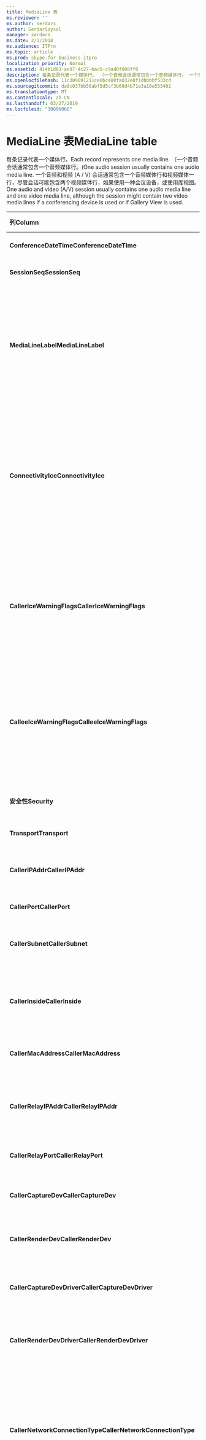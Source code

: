 ```yaml
---
title: MediaLine 表
ms.reviewer: ''
ms.author: serdars
author: SerdarSoysal
manager: serdars
ms.date: 2/1/2018
ms.audience: ITPro
ms.topic: article
ms.prod: skype-for-business-itpro
localization_priority: Normal
ms.assetid: 414b1d63-ae97-4c27-bac0-c9ad0f808ff0
description: 每条记录代表一个媒体行。 （一个音频会话通常包含一个音频媒体行。 一个音频和视频 (A / V) 会话通常包含一个音频媒体行和视频媒体一行，尽管会话可能包含两个视频媒体行，如果使用一种会议设备，或使用库视图。
ms.openlocfilehash: 11c309091211ce0bc480fa032e0f1dbbbbf533cd
ms.sourcegitcommit: da8c037bb30abf5d5cf3b60d4b71e3a10e553402
ms.translationtype: MT
ms.contentlocale: zh-CN
ms.lasthandoff: 03/27/2019
ms.locfileid: "30896068"
---
```

# <a name="medialine-table"></a><span data-ttu-id="8e4b4-105">MediaLine 表</span><span class="sxs-lookup"><span data-stu-id="8e4b4-105">MediaLine table</span></span>
 
<span data-ttu-id="8e4b4-106">每条记录代表一个媒体行。</span><span class="sxs-lookup"><span data-stu-id="8e4b4-106">Each record represents one media line.</span></span> <span data-ttu-id="8e4b4-107">（一个音频会话通常包含一个音频媒体行。</span><span class="sxs-lookup"><span data-stu-id="8e4b4-107">(One audio session usually contains one audio media line.</span></span> <span data-ttu-id="8e4b4-108">一个音频和视频 (A / V) 会话通常包含一个音频媒体行和视频媒体一行，尽管会话可能包含两个视频媒体行，如果使用一种会议设备，或使用库视图。</span><span class="sxs-lookup"><span data-stu-id="8e4b4-108">One audio and video (A/V) session usually contains one audio media line and one video media line, although the session might contain two video media lines if a conferencing device is used or if Gallery View is used.</span></span>
  
|<span data-ttu-id="8e4b4-109">**列**</span><span class="sxs-lookup"><span data-stu-id="8e4b4-109">**Column**</span></span>|<span data-ttu-id="8e4b4-110">**数据类型**</span><span class="sxs-lookup"><span data-stu-id="8e4b4-110">**Data Type**</span></span>|<span data-ttu-id="8e4b4-111">**键/索引**</span><span class="sxs-lookup"><span data-stu-id="8e4b4-111">**Key/Index**</span></span>|<span data-ttu-id="8e4b4-112">**详细信息**</span><span class="sxs-lookup"><span data-stu-id="8e4b4-112">**Details**</span></span>|
|:-----|:-----|:-----|:-----|
|<span data-ttu-id="8e4b4-113">**ConferenceDateTime**</span><span class="sxs-lookup"><span data-stu-id="8e4b4-113">**ConferenceDateTime**</span></span> <br/> |<span data-ttu-id="8e4b4-114">datetime</span><span class="sxs-lookup"><span data-stu-id="8e4b4-114">datetime</span></span>  <br/> |<span data-ttu-id="8e4b4-115">Primary</span><span class="sxs-lookup"><span data-stu-id="8e4b4-115">Primary</span></span>  <br/> |<span data-ttu-id="8e4b4-116">引用自[Session table](session.md)。</span><span class="sxs-lookup"><span data-stu-id="8e4b4-116">Referenced from the [Session table](session.md).</span></span>  <br/> |
|<span data-ttu-id="8e4b4-117">**SessionSeq**</span><span class="sxs-lookup"><span data-stu-id="8e4b4-117">**SessionSeq**</span></span> <br/> |<span data-ttu-id="8e4b4-118">int</span><span class="sxs-lookup"><span data-stu-id="8e4b4-118">int</span></span>  <br/> |<span data-ttu-id="8e4b4-119">Primary</span><span class="sxs-lookup"><span data-stu-id="8e4b4-119">Primary</span></span>  <br/> |<span data-ttu-id="8e4b4-120">引用自[Session table](session.md)。</span><span class="sxs-lookup"><span data-stu-id="8e4b4-120">Referenced from the [Session table](session.md).</span></span>  <br/> |
|<span data-ttu-id="8e4b4-121">**MediaLineLabel**</span><span class="sxs-lookup"><span data-stu-id="8e4b4-121">**MediaLineLabel**</span></span> <br/> |<span data-ttu-id="8e4b4-122">tinyint</span><span class="sxs-lookup"><span data-stu-id="8e4b4-122">tinyint</span></span>  <br/> |<span data-ttu-id="8e4b4-123">Primary</span><span class="sxs-lookup"><span data-stu-id="8e4b4-123">Primary</span></span>  <br/> |<span data-ttu-id="8e4b4-124">0 是主音频，1 是主视频，并且 2 是全景视频、 3 应用程序/桌面共享，16 是视频基于屏幕共享 (VbSS)。</span><span class="sxs-lookup"><span data-stu-id="8e4b4-124">0 is main audio, 1 is main video, and 2 is panoramic video, 3 is Application/Desktop Sharing, 16 is Video based Screen Sharing (VbSS).</span></span> <span data-ttu-id="8e4b4-125">此标签单个会话中必须是唯一的。</span><span class="sxs-lookup"><span data-stu-id="8e4b4-125">This label must be unique within a single session.</span></span>  <br/> |
|<span data-ttu-id="8e4b4-126">**ConnectivityIce**</span><span class="sxs-lookup"><span data-stu-id="8e4b4-126">**ConnectivityIce**</span></span> <br/> |<span data-ttu-id="8e4b4-127">tinyint</span><span class="sxs-lookup"><span data-stu-id="8e4b4-127">tinyint</span></span>  <br/> | <br/> |<span data-ttu-id="8e4b4-128">此列是存在但未在 Microsoft Lync Server 2013 中使用。</span><span class="sxs-lookup"><span data-stu-id="8e4b4-128">This column is present but not used in Microsoft Lync Server 2013.</span></span> <span data-ttu-id="8e4b4-129">CallerConnectivityICE 和 CalleeConnectivityICE 列捕获有关用于媒体行的连接信息。</span><span class="sxs-lookup"><span data-stu-id="8e4b4-129">Information about the connectivity used for a media line is captured in the CallerConnectivityICE and CalleeConnectivityICE columns.</span></span>  <br/> |
|<span data-ttu-id="8e4b4-130">**CallerIceWarningFlags**</span><span class="sxs-lookup"><span data-stu-id="8e4b4-130">**CallerIceWarningFlags**</span></span> <br/> |<span data-ttu-id="8e4b4-131">int</span><span class="sxs-lookup"><span data-stu-id="8e4b4-131">int</span></span>  <br/> | <br/> |<span data-ttu-id="8e4b4-132">有关位标志中所述的互动式连接建立 (ICE) 过程的信息。</span><span class="sxs-lookup"><span data-stu-id="8e4b4-132">Information about Interactive Connectivity Establishment (ICE) process described in bits flags.</span></span> <span data-ttu-id="8e4b4-133">有关详细信息，请参阅*质量的体验监控服务器协议规范*，可供下载。</span><span class="sxs-lookup"><span data-stu-id="8e4b4-133">For details, refer to the  *Quality of Experience Monitoring Server Protocol Specification*  , available for download.</span></span> <br/> |
|<span data-ttu-id="8e4b4-134">**CalleeIceWarningFlags**</span><span class="sxs-lookup"><span data-stu-id="8e4b4-134">**CalleeIceWarningFlags**</span></span> <br/> |<span data-ttu-id="8e4b4-135">int</span><span class="sxs-lookup"><span data-stu-id="8e4b4-135">int</span></span>  <br/> | <br/> |<span data-ttu-id="8e4b4-136">相同 CallerIceWarningFlags，但被叫方侧。</span><span class="sxs-lookup"><span data-stu-id="8e4b4-136">Same as CallerIceWarningFlags, but on the callee side.</span></span> <span data-ttu-id="8e4b4-137">有关详细信息，请参阅*质量的体验监控服务器协议规范*，可供下载。</span><span class="sxs-lookup"><span data-stu-id="8e4b4-137">For details, refer to the  *Quality of Experience Monitoring Server Protocol Specification*  , available for download.</span></span> <br/> |
|<span data-ttu-id="8e4b4-138">**安全性**</span><span class="sxs-lookup"><span data-stu-id="8e4b4-138">**Security**</span></span> <br/> |<span data-ttu-id="8e4b4-139">tinyint</span><span class="sxs-lookup"><span data-stu-id="8e4b4-139">tinyint</span></span>  <br/> | <br/> |<span data-ttu-id="8e4b4-140">使用中的安全配置文件。</span><span class="sxs-lookup"><span data-stu-id="8e4b4-140">The security profile in use.</span></span> <span data-ttu-id="8e4b4-141">0 为 NONE，1 是 SRTP，2 是 V1。</span><span class="sxs-lookup"><span data-stu-id="8e4b4-141">0 is NONE, 1 is SRTP, 2 is V1.</span></span>  <br/> |
|<span data-ttu-id="8e4b4-142">**Transport**</span><span class="sxs-lookup"><span data-stu-id="8e4b4-142">**Transport**</span></span> <br/> |<span data-ttu-id="8e4b4-143">tinyint</span><span class="sxs-lookup"><span data-stu-id="8e4b4-143">tinyint</span></span>  <br/> | <br/> |<span data-ttu-id="8e4b4-144">UDP 0，1 是 TCP。</span><span class="sxs-lookup"><span data-stu-id="8e4b4-144">0 is UDP, 1 is TCP.</span></span>  <br/> |
|<span data-ttu-id="8e4b4-145">**CallerIPAddr**</span><span class="sxs-lookup"><span data-stu-id="8e4b4-145">**CallerIPAddr**</span></span> <br/> |<span data-ttu-id="8e4b4-146">int</span><span class="sxs-lookup"><span data-stu-id="8e4b4-146">int</span></span>  <br/> |<span data-ttu-id="8e4b4-147">外</span><span class="sxs-lookup"><span data-stu-id="8e4b4-147">Foreign</span></span>  <br/> |<span data-ttu-id="8e4b4-148">呼叫者的 IP 地址。</span><span class="sxs-lookup"><span data-stu-id="8e4b4-148">IP Address of the caller.</span></span> <span data-ttu-id="8e4b4-149">请参阅[IPAddress 表](ipaddress.md)的详细信息。</span><span class="sxs-lookup"><span data-stu-id="8e4b4-149">See the [IPAddress table](ipaddress.md) for more information.</span></span> <br/> |
|<span data-ttu-id="8e4b4-150">**CallerPort**</span><span class="sxs-lookup"><span data-stu-id="8e4b4-150">**CallerPort**</span></span> <br/> |<span data-ttu-id="8e4b4-151">int</span><span class="sxs-lookup"><span data-stu-id="8e4b4-151">int</span></span>  <br/> | <br/> | <span data-ttu-id="8e4b4-152">呼叫者使用的端口。</span><span class="sxs-lookup"><span data-stu-id="8e4b4-152">Port used by the caller.</span></span> <br/> |
|<span data-ttu-id="8e4b4-153">**CallerSubnet**</span><span class="sxs-lookup"><span data-stu-id="8e4b4-153">**CallerSubnet**</span></span> <br/> |<span data-ttu-id="8e4b4-154">int</span><span class="sxs-lookup"><span data-stu-id="8e4b4-154">int</span></span>  <br/> | <span data-ttu-id="8e4b4-155">外</span><span class="sxs-lookup"><span data-stu-id="8e4b4-155">Foreign</span></span> <br/> |<span data-ttu-id="8e4b4-156">呼叫者的子网。</span><span class="sxs-lookup"><span data-stu-id="8e4b4-156">The subnet of the caller.</span></span> <span data-ttu-id="8e4b4-157">请参阅[IPAddress 表](ipaddress.md)的详细信息。</span><span class="sxs-lookup"><span data-stu-id="8e4b4-157">See the [IPAddress table](ipaddress.md) for more information.</span></span> <br/> |
|<span data-ttu-id="8e4b4-158">**CallerInside**</span><span class="sxs-lookup"><span data-stu-id="8e4b4-158">**CallerInside**</span></span> <br/> |<span data-ttu-id="8e4b4-159">bit</span><span class="sxs-lookup"><span data-stu-id="8e4b4-159">bit</span></span>  <br/> | <br/> |<span data-ttu-id="8e4b4-160">1 表示呼叫者位于企业网络内部，0 表示呼叫者位于网络外部。</span><span class="sxs-lookup"><span data-stu-id="8e4b4-160">1 means caller is inside the enterprise network, 0 means the caller is outside the network.</span></span>  <br/> |
|<span data-ttu-id="8e4b4-161">**CallerMacAddress**</span><span class="sxs-lookup"><span data-stu-id="8e4b4-161">**CallerMacAddress**</span></span> <br/> |<span data-ttu-id="8e4b4-162">int</span><span class="sxs-lookup"><span data-stu-id="8e4b4-162">int</span></span>  <br/> |<span data-ttu-id="8e4b4-163">外</span><span class="sxs-lookup"><span data-stu-id="8e4b4-163">Foreign</span></span>  <br/> |<span data-ttu-id="8e4b4-164">呼叫者的 mac 地址，引用[自 MacAddress table](macaddress.md)。</span><span class="sxs-lookup"><span data-stu-id="8e4b4-164">Caller's mac address, referenced from [MacAddress table](macaddress.md).</span></span>  <br/> |
|<span data-ttu-id="8e4b4-165">**CallerRelayIPAddr**</span><span class="sxs-lookup"><span data-stu-id="8e4b4-165">**CallerRelayIPAddr**</span></span> <br/> |<span data-ttu-id="8e4b4-166">int</span><span class="sxs-lookup"><span data-stu-id="8e4b4-166">int</span></span>  <br/> |<span data-ttu-id="8e4b4-167">外</span><span class="sxs-lookup"><span data-stu-id="8e4b4-167">Foreign</span></span>  <br/> |<span data-ttu-id="8e4b4-168">IP 地址的 A / V 边缘服务使用的呼叫者。</span><span class="sxs-lookup"><span data-stu-id="8e4b4-168">IP Address of the A/V Edge service used by the caller.</span></span> <span data-ttu-id="8e4b4-169">请参阅[IPAddress 表](ipaddress.md)的详细信息。</span><span class="sxs-lookup"><span data-stu-id="8e4b4-169">See the [IPAddress table](ipaddress.md) for more information.</span></span> <br/> |
|<span data-ttu-id="8e4b4-170">**CallerRelayPort**</span><span class="sxs-lookup"><span data-stu-id="8e4b4-170">**CallerRelayPort**</span></span> <br/> |<span data-ttu-id="8e4b4-171">int</span><span class="sxs-lookup"><span data-stu-id="8e4b4-171">int</span></span>  <br/> | <br/> |<span data-ttu-id="8e4b4-172">端口在 a / V 边缘服务呼叫者。</span><span class="sxs-lookup"><span data-stu-id="8e4b4-172">Port used on the A/V Edge service by the caller.</span></span>  <br/> |
|<span data-ttu-id="8e4b4-173">**CallerCaptureDev**</span><span class="sxs-lookup"><span data-stu-id="8e4b4-173">**CallerCaptureDev**</span></span> <br/> |<span data-ttu-id="8e4b4-174">int</span><span class="sxs-lookup"><span data-stu-id="8e4b4-174">int</span></span>  <br/> |<span data-ttu-id="8e4b4-175">外</span><span class="sxs-lookup"><span data-stu-id="8e4b4-175">Foreign</span></span>  <br/> |<span data-ttu-id="8e4b4-176">捕获呼叫者使用的设备。</span><span class="sxs-lookup"><span data-stu-id="8e4b4-176">Capture device used by the caller.</span></span> <span data-ttu-id="8e4b4-177">从[设备表](device.md)引用。</span><span class="sxs-lookup"><span data-stu-id="8e4b4-177">Referenced from the [Device table](device.md).</span></span>  <br/> |
|<span data-ttu-id="8e4b4-178">**CallerRenderDev**</span><span class="sxs-lookup"><span data-stu-id="8e4b4-178">**CallerRenderDev**</span></span> <br/> |<span data-ttu-id="8e4b4-179">int</span><span class="sxs-lookup"><span data-stu-id="8e4b4-179">int</span></span>  <br/> |<span data-ttu-id="8e4b4-180">外</span><span class="sxs-lookup"><span data-stu-id="8e4b4-180">Foreign</span></span>  <br/> |<span data-ttu-id="8e4b4-181">呈现呼叫者使用的设备。</span><span class="sxs-lookup"><span data-stu-id="8e4b4-181">Render device used by caller.</span></span> <span data-ttu-id="8e4b4-182">从[设备表](device.md)引用。</span><span class="sxs-lookup"><span data-stu-id="8e4b4-182">Referenced from the [Device table](device.md).</span></span>  <br/> |
|<span data-ttu-id="8e4b4-183">**CallerCaptureDevDriver**</span><span class="sxs-lookup"><span data-stu-id="8e4b4-183">**CallerCaptureDevDriver**</span></span> <br/> |<span data-ttu-id="8e4b4-184">int</span><span class="sxs-lookup"><span data-stu-id="8e4b4-184">int</span></span>  <br/> |<span data-ttu-id="8e4b4-185">外</span><span class="sxs-lookup"><span data-stu-id="8e4b4-185">Foreign</span></span>  <br/> |<span data-ttu-id="8e4b4-186">用于引用自[DeviceDriver table](devicedriver.md)的呼叫者的捕获设备驱动程序。</span><span class="sxs-lookup"><span data-stu-id="8e4b4-186">Driver for the caller's capture device, referenced from the [DeviceDriver table](devicedriver.md).</span></span>  <br/> |
|<span data-ttu-id="8e4b4-187">**CallerRenderDevDriver**</span><span class="sxs-lookup"><span data-stu-id="8e4b4-187">**CallerRenderDevDriver**</span></span> <br/> |<span data-ttu-id="8e4b4-188">int</span><span class="sxs-lookup"><span data-stu-id="8e4b4-188">int</span></span>  <br/> |<span data-ttu-id="8e4b4-189">外</span><span class="sxs-lookup"><span data-stu-id="8e4b4-189">Foreign</span></span>  <br/> |<span data-ttu-id="8e4b4-190">用于引用自[DeviceDriver table](devicedriver.md)的呼叫者的呈现设备驱动程序。</span><span class="sxs-lookup"><span data-stu-id="8e4b4-190">Driver for the caller's render device, referenced from the [DeviceDriver table](devicedriver.md).</span></span>  <br/> |
|<span data-ttu-id="8e4b4-191">**CallerNetworkConnectionType**</span><span class="sxs-lookup"><span data-stu-id="8e4b4-191">**CallerNetworkConnectionType**</span></span> <br/> |<span data-ttu-id="8e4b4-192">tinyint</span><span class="sxs-lookup"><span data-stu-id="8e4b4-192">tinyint</span></span>  <br/> |<span data-ttu-id="8e4b4-193">外</span><span class="sxs-lookup"><span data-stu-id="8e4b4-193">Foreign</span></span>  <br/> |<span data-ttu-id="8e4b4-194">指示呼叫者如何连接到网络。</span><span class="sxs-lookup"><span data-stu-id="8e4b4-194">Indicates how the caller connected to the network.</span></span> <span data-ttu-id="8e4b4-195">[NetworkConnectionDetail 表](networkconnectiondetail.md)中获取值。</span><span class="sxs-lookup"><span data-stu-id="8e4b4-195">Values are obtained from the [NetworkConnectionDetail table](networkconnectiondetail.md).</span></span> <span data-ttu-id="8e4b4-196">典型的值为 0 是有线连接 WiFi 连接; 1和以太网连接 3。</span><span class="sxs-lookup"><span data-stu-id="8e4b4-196">Typical values are 0 for a wired connection' 1 for a WiFi connection; and 3 for an Ethernet connection.</span></span>  <br/> |
|<span data-ttu-id="8e4b4-197">**CallerBssid**</span><span class="sxs-lookup"><span data-stu-id="8e4b4-197">**CallerBssid**</span></span> <br/> |<span data-ttu-id="8e4b4-198">int</span><span class="sxs-lookup"><span data-stu-id="8e4b4-198">int</span></span>  <br/> |<span data-ttu-id="8e4b4-199">外</span><span class="sxs-lookup"><span data-stu-id="8e4b4-199">Foreign</span></span>  <br/> |<span data-ttu-id="8e4b4-200">如果使用无线，呼叫者的 BSSID。</span><span class="sxs-lookup"><span data-stu-id="8e4b4-200">Caller's BSSID if wireless is used.</span></span> <span data-ttu-id="8e4b4-201">引用[自 MacAddress table](macaddress.md)。</span><span class="sxs-lookup"><span data-stu-id="8e4b4-201">Referenced from [MacAddress table](macaddress.md).</span></span>  <br/> |
|<span data-ttu-id="8e4b4-202">**CallerVPN**</span><span class="sxs-lookup"><span data-stu-id="8e4b4-202">**CallerVPN**</span></span> <br/> |<span data-ttu-id="8e4b4-203">bit</span><span class="sxs-lookup"><span data-stu-id="8e4b4-203">bit</span></span>  <br/> ||<span data-ttu-id="8e4b4-204">呼叫者的链接。</span><span class="sxs-lookup"><span data-stu-id="8e4b4-204">The caller's link.</span></span> <span data-ttu-id="8e4b4-205">1 是虚拟专用网络 (VPN)，0 为非 VPN。</span><span class="sxs-lookup"><span data-stu-id="8e4b4-205">1 is virtual private network (VPN), 0 is non-VPN.</span></span>  <br/> |
|<span data-ttu-id="8e4b4-206">**CallerLinkSpeed**</span><span class="sxs-lookup"><span data-stu-id="8e4b4-206">**CallerLinkSpeed**</span></span> <br/> |<span data-ttu-id="8e4b4-207">decimal(18,0)</span><span class="sxs-lookup"><span data-stu-id="8e4b4-207">decimal(18,0)</span></span>  <br/> ||<span data-ttu-id="8e4b4-208">网络链接速度，以 bps，呼叫者的终结点。</span><span class="sxs-lookup"><span data-stu-id="8e4b4-208">The network link speed, in bps, for the caller's endpoint.</span></span>  <br/> |
|<span data-ttu-id="8e4b4-209">**CalleeIPAddr**</span><span class="sxs-lookup"><span data-stu-id="8e4b4-209">**CalleeIPAddr**</span></span> <br/> |<span data-ttu-id="8e4b4-210">int</span><span class="sxs-lookup"><span data-stu-id="8e4b4-210">int</span></span>  <br/> |<span data-ttu-id="8e4b4-211">外</span><span class="sxs-lookup"><span data-stu-id="8e4b4-211">Foreign</span></span>  <br/> |<span data-ttu-id="8e4b4-212">呼叫接收者的 IP 地址。</span><span class="sxs-lookup"><span data-stu-id="8e4b4-212">IP Address of the call receiver.</span></span> <span data-ttu-id="8e4b4-213">请参阅[IPAddress 表](ipaddress.md)的详细信息。</span><span class="sxs-lookup"><span data-stu-id="8e4b4-213">See the [IPAddress table](ipaddress.md) for more information.</span></span> <br/> |
|<span data-ttu-id="8e4b4-214">**CalleePort**</span><span class="sxs-lookup"><span data-stu-id="8e4b4-214">**CalleePort**</span></span> <br/> |<span data-ttu-id="8e4b4-215">bit</span><span class="sxs-lookup"><span data-stu-id="8e4b4-215">bit</span></span>  <br/> ||<span data-ttu-id="8e4b4-216">呼叫接收者使用的端口。</span><span class="sxs-lookup"><span data-stu-id="8e4b4-216">Port used by the call receiver.</span></span>  <br/> |
|<span data-ttu-id="8e4b4-217">**CalleeSubnet**</span><span class="sxs-lookup"><span data-stu-id="8e4b4-217">**CalleeSubnet**</span></span> <br/> |<span data-ttu-id="8e4b4-218">int</span><span class="sxs-lookup"><span data-stu-id="8e4b4-218">int</span></span>  <br/> |<span data-ttu-id="8e4b4-219">外</span><span class="sxs-lookup"><span data-stu-id="8e4b4-219">Foreign</span></span>  <br/> |<span data-ttu-id="8e4b4-220">被叫方的子网。</span><span class="sxs-lookup"><span data-stu-id="8e4b4-220">Subnet of callee.</span></span> <span data-ttu-id="8e4b4-221">请参阅[IPAddress 表](ipaddress.md)的详细信息。</span><span class="sxs-lookup"><span data-stu-id="8e4b4-221">See the [IPAddress table](ipaddress.md) for more information.</span></span> <br/> |
|<span data-ttu-id="8e4b4-222">**CalleeInside**</span><span class="sxs-lookup"><span data-stu-id="8e4b4-222">**CalleeInside**</span></span> <br/> |<span data-ttu-id="8e4b4-223">bit</span><span class="sxs-lookup"><span data-stu-id="8e4b4-223">bit</span></span>  <br/> | <br/> |<span data-ttu-id="8e4b4-224">1 表示呼叫接收者位于企业网络内部，0 表示呼叫接收者位于该网络。</span><span class="sxs-lookup"><span data-stu-id="8e4b4-224">1 means call receiver is inside the enterprise network, 0 means the call receiver is outside the network.</span></span>  <br/> |
|<span data-ttu-id="8e4b4-225">**CalleeMacAddress**</span><span class="sxs-lookup"><span data-stu-id="8e4b4-225">**CalleeMacAddress**</span></span> <br/> |<span data-ttu-id="8e4b4-226">int</span><span class="sxs-lookup"><span data-stu-id="8e4b4-226">int</span></span>  <br/> |<span data-ttu-id="8e4b4-227">外</span><span class="sxs-lookup"><span data-stu-id="8e4b4-227">Foreign</span></span>  <br/> |<span data-ttu-id="8e4b4-228">被叫方的 Mac 地址。</span><span class="sxs-lookup"><span data-stu-id="8e4b4-228">Callee Mac address.</span></span> <span data-ttu-id="8e4b4-229">引用自[MacAddress 表](macaddress.md)。</span><span class="sxs-lookup"><span data-stu-id="8e4b4-229">Referenced from the [MacAddress table](macaddress.md).</span></span>  <br/> |
|<span data-ttu-id="8e4b4-230">**CalleeRelayIPAddr**</span><span class="sxs-lookup"><span data-stu-id="8e4b4-230">**CalleeRelayIPAddr**</span></span> <br/> |<span data-ttu-id="8e4b4-231">int</span><span class="sxs-lookup"><span data-stu-id="8e4b4-231">int</span></span>  <br/> |<span data-ttu-id="8e4b4-232">外</span><span class="sxs-lookup"><span data-stu-id="8e4b4-232">Foreign</span></span>  <br/> |<span data-ttu-id="8e4b4-233">IP 地址的 A / V 边缘服务使用的呼叫接收者。</span><span class="sxs-lookup"><span data-stu-id="8e4b4-233">IP Address of the A/V Edge service used by the call receiver.</span></span> <span data-ttu-id="8e4b4-234">请参阅[IPAddress 表](ipaddress.md)的详细信息。</span><span class="sxs-lookup"><span data-stu-id="8e4b4-234">See the [IPAddress table](ipaddress.md) for more information.</span></span> <br/> |
|<span data-ttu-id="8e4b4-235">**CalleeRelayPort**</span><span class="sxs-lookup"><span data-stu-id="8e4b4-235">**CalleeRelayPort**</span></span> <br/> |<span data-ttu-id="8e4b4-236">int</span><span class="sxs-lookup"><span data-stu-id="8e4b4-236">int</span></span>  <br/> | <br/> |<span data-ttu-id="8e4b4-237">端口在 a / V 边缘服务的呼叫接收者。</span><span class="sxs-lookup"><span data-stu-id="8e4b4-237">Port used on the A/V Edge Service by the call receiver.</span></span>  <br/> |
|<span data-ttu-id="8e4b4-238">**CalleeCaptureDev**</span><span class="sxs-lookup"><span data-stu-id="8e4b4-238">**CalleeCaptureDev**</span></span> <br/> |<span data-ttu-id="8e4b4-239">int</span><span class="sxs-lookup"><span data-stu-id="8e4b4-239">int</span></span>  <br/> |<span data-ttu-id="8e4b4-240">外</span><span class="sxs-lookup"><span data-stu-id="8e4b4-240">foreign</span></span>  <br/> |<span data-ttu-id="8e4b4-241">捕获呼叫接收者使用的设备。</span><span class="sxs-lookup"><span data-stu-id="8e4b4-241">Capture device used by the call receiver.</span></span> <span data-ttu-id="8e4b4-242">从[设备表](device.md)引用。</span><span class="sxs-lookup"><span data-stu-id="8e4b4-242">Referenced from the [Device table](device.md).</span></span>  <br/> |
|<span data-ttu-id="8e4b4-243">**CalleeRenderDev**</span><span class="sxs-lookup"><span data-stu-id="8e4b4-243">**CalleeRenderDev**</span></span> <br/> |<span data-ttu-id="8e4b4-244">int</span><span class="sxs-lookup"><span data-stu-id="8e4b4-244">int</span></span>  <br/> |<span data-ttu-id="8e4b4-245">外</span><span class="sxs-lookup"><span data-stu-id="8e4b4-245">Foreign</span></span>  <br/> |<span data-ttu-id="8e4b4-246">呈现呼叫接收者使用的设备。</span><span class="sxs-lookup"><span data-stu-id="8e4b4-246">Render device used by the call receiver.</span></span> <span data-ttu-id="8e4b4-247">从[设备表](device.md)引用。</span><span class="sxs-lookup"><span data-stu-id="8e4b4-247">Referenced from the [Device table](device.md).</span></span>  <br/> |
|<span data-ttu-id="8e4b4-248">**CalleeCaptureDevDriver**</span><span class="sxs-lookup"><span data-stu-id="8e4b4-248">**CalleeCaptureDevDriver**</span></span> <br/> |<span data-ttu-id="8e4b4-249">int</span><span class="sxs-lookup"><span data-stu-id="8e4b4-249">int</span></span>  <br/> |<span data-ttu-id="8e4b4-250">外</span><span class="sxs-lookup"><span data-stu-id="8e4b4-250">Foreign</span></span>  <br/> |<span data-ttu-id="8e4b4-251">呼叫接收者的捕获设备驱动程序。</span><span class="sxs-lookup"><span data-stu-id="8e4b4-251">Driver for the call receiver's capture device.</span></span> <span data-ttu-id="8e4b4-252">引用自[DeviceDriver table](devicedriver.md)。</span><span class="sxs-lookup"><span data-stu-id="8e4b4-252">Referenced from [DeviceDriver table](devicedriver.md).</span></span>  <br/> |
|<span data-ttu-id="8e4b4-253">**CalleeRenderDevDriver**</span><span class="sxs-lookup"><span data-stu-id="8e4b4-253">**CalleeRenderDevDriver**</span></span> <br/> |<span data-ttu-id="8e4b4-254">varchar(256)</span><span class="sxs-lookup"><span data-stu-id="8e4b4-254">varchar(256)</span></span>  <br/> |<span data-ttu-id="8e4b4-255">外</span><span class="sxs-lookup"><span data-stu-id="8e4b4-255">Foreign</span></span>  <br/> |<span data-ttu-id="8e4b4-256">呼叫接收者的呈现设备驱动程序。</span><span class="sxs-lookup"><span data-stu-id="8e4b4-256">Driver for the call receiver's render device.</span></span> <span data-ttu-id="8e4b4-257">引用自[DeviceDriver table](devicedriver.md)。</span><span class="sxs-lookup"><span data-stu-id="8e4b4-257">Referenced from [DeviceDriver table](devicedriver.md).</span></span>  <br/> |
|<span data-ttu-id="8e4b4-258">**CalleeNetworkConnectionType**</span><span class="sxs-lookup"><span data-stu-id="8e4b4-258">**CalleeNetworkConnectionType**</span></span> <br/> |<span data-ttu-id="8e4b4-259">tinyint</span><span class="sxs-lookup"><span data-stu-id="8e4b4-259">tinyint</span></span>  <br/> |<span data-ttu-id="8e4b4-260">外</span><span class="sxs-lookup"><span data-stu-id="8e4b4-260">Foreign</span></span>  <br/> |<span data-ttu-id="8e4b4-261">指示被叫方如何连接到网络。</span><span class="sxs-lookup"><span data-stu-id="8e4b4-261">Indicates how the callee connected to the network.</span></span> <span data-ttu-id="8e4b4-262">[NetworkConnectionDetail 表](networkconnectiondetail.md)中获取值。</span><span class="sxs-lookup"><span data-stu-id="8e4b4-262">Values are obtained from the [NetworkConnectionDetail table](networkconnectiondetail.md).</span></span> <span data-ttu-id="8e4b4-263">典型的值为 0 是有线连接 WiFi 连接; 1和以太网连接 3。</span><span class="sxs-lookup"><span data-stu-id="8e4b4-263">Typical values are 0 for a wired connection' 1 for a WiFi connection; and 3 for an Ethernet connection.</span></span>  <br/> |
|<span data-ttu-id="8e4b4-264">**CalleeBssid**</span><span class="sxs-lookup"><span data-stu-id="8e4b4-264">**CalleeBssid**</span></span> <br/> |<span data-ttu-id="8e4b4-265">int</span><span class="sxs-lookup"><span data-stu-id="8e4b4-265">int</span></span>  <br/> |<span data-ttu-id="8e4b4-266">外</span><span class="sxs-lookup"><span data-stu-id="8e4b4-266">Foreign</span></span>  <br/> |<span data-ttu-id="8e4b4-267">被叫方的 BSSID，如果使用无线。</span><span class="sxs-lookup"><span data-stu-id="8e4b4-267">Callee's BSSID if wireless is used.</span></span> <span data-ttu-id="8e4b4-268">引用[自 MacAddress table](macaddress.md)。</span><span class="sxs-lookup"><span data-stu-id="8e4b4-268">Referenced from [MacAddress table](macaddress.md).</span></span>  <br/> |
|<span data-ttu-id="8e4b4-269">**CalleeVPN**</span><span class="sxs-lookup"><span data-stu-id="8e4b4-269">**CalleeVPN**</span></span> <br/> |<span data-ttu-id="8e4b4-270">bit</span><span class="sxs-lookup"><span data-stu-id="8e4b4-270">bit</span></span>  <br/> | <br/> |<span data-ttu-id="8e4b4-271">呼叫接收者的链接;1 是虚拟专用网络 (VPN)，0 为非 VPN。</span><span class="sxs-lookup"><span data-stu-id="8e4b4-271">The call receiver's link; 1 is virtual private network (VPN), 0 is non-VPN.</span></span>  <br/> |
|<span data-ttu-id="8e4b4-272">**CalleeLinkSpeed**</span><span class="sxs-lookup"><span data-stu-id="8e4b4-272">**CalleeLinkSpeed**</span></span> <br/> |<span data-ttu-id="8e4b4-273">decimal(18,0)</span><span class="sxs-lookup"><span data-stu-id="8e4b4-273">decimal(18,0)</span></span>  <br/> | <br/> |<span data-ttu-id="8e4b4-274">网络链接速度，以 bps，呼叫接收者的终结点。</span><span class="sxs-lookup"><span data-stu-id="8e4b4-274">The network link speed, in bps, for the call receiver's endpoint.</span></span>  <br/> |
|<span data-ttu-id="8e4b4-275">**ConversationalMOS**</span><span class="sxs-lookup"><span data-stu-id="8e4b4-275">**ConversationalMOS**</span></span> <br/> |<span data-ttu-id="8e4b4-276">decimal(3,2)</span><span class="sxs-lookup"><span data-stu-id="8e4b4-276">decimal(3,2)</span></span>  <br/> | <br/> |<span data-ttu-id="8e4b4-277">窄带交谈 MOS （基于两个音频流） 的音频会话。</span><span class="sxs-lookup"><span data-stu-id="8e4b4-277">Narrowband Conversational MOS of the audio sessions (based on both audio streams).</span></span>  <br/> |
|<span data-ttu-id="8e4b4-278">**AppliedBandwidthLimit**</span><span class="sxs-lookup"><span data-stu-id="8e4b4-278">**AppliedBandwidthLimit**</span></span> <br/> |<span data-ttu-id="8e4b4-279">int</span><span class="sxs-lookup"><span data-stu-id="8e4b4-279">int</span></span>  <br/> ||<span data-ttu-id="8e4b4-280">这是实际的带宽应用到给定的发送端流给定的各种策略设置 （打开、 API、 SDP、 策略服务器等）。</span><span class="sxs-lookup"><span data-stu-id="8e4b4-280">This is the actual bandwidth applied to the given send side stream given various policy settings (TURN, API, SDP, Policy Server, and so on).</span></span> <span data-ttu-id="8e4b4-281">这是不是有效的带宽与混淆，因为可以基于带宽估计较低的有效带宽。</span><span class="sxs-lookup"><span data-stu-id="8e4b4-281">This is not to be confused with the effective bandwidth because there can be a lower effective bandwidth based on the bandwidth estimate.</span></span> <span data-ttu-id="8e4b4-282">这是一种基本上发送流花费除非按带宽估计施加限制的最大带宽。</span><span class="sxs-lookup"><span data-stu-id="8e4b4-282">This is basically the maximum bandwidth the send stream can take barring limits imposed by the bandwidth estimate.</span></span>  <br/> |
|<span data-ttu-id="8e4b4-283">**AppliedBandwidthSourceKey**</span><span class="sxs-lookup"><span data-stu-id="8e4b4-283">**AppliedBandwidthSourceKey**</span></span> <br/> |<span data-ttu-id="8e4b4-284">smallint</span><span class="sxs-lookup"><span data-stu-id="8e4b4-284">smallint</span></span>  <br/> ||<span data-ttu-id="8e4b4-285">这是带宽帽正在施加的源。</span><span class="sxs-lookup"><span data-stu-id="8e4b4-285">This is the source of the bandwidth cap being imposed.</span></span> <span data-ttu-id="8e4b4-286">它介绍了其中的带宽限制来自 （《 策略服务器 》、 《 打开服务器"、"形式"等）。</span><span class="sxs-lookup"><span data-stu-id="8e4b4-286">It describes where the bandwidth limit is coming from ("Policy Server", "TURN Server", "Modality", and so on).</span></span> <span data-ttu-id="8e4b4-287">从[AppliedBandwidthSource 表](appliedbandwidthsource.md)引用。</span><span class="sxs-lookup"><span data-stu-id="8e4b4-287">Referenced from the [AppliedBandwidthSource table](appliedbandwidthsource.md).</span></span>  <br/> |
|<span data-ttu-id="8e4b4-288">**呼叫者**</span><span class="sxs-lookup"><span data-stu-id="8e4b4-288">**Caller**</span></span> <br/> |<span data-ttu-id="8e4b4-289">bit</span><span class="sxs-lookup"><span data-stu-id="8e4b4-289">bit</span></span>  <br/> | <br/> |<span data-ttu-id="8e4b4-290">指示是否已收到来自呼叫者的度量;1 为是，null 值为无。</span><span class="sxs-lookup"><span data-stu-id="8e4b4-290">Indicates whether metrics from the caller were received; 1 is yes, a null value is no.</span></span>  <br/> |
|<span data-ttu-id="8e4b4-291">**被叫方**</span><span class="sxs-lookup"><span data-stu-id="8e4b4-291">**Callee**</span></span> <br/> |<span data-ttu-id="8e4b4-292">bit</span><span class="sxs-lookup"><span data-stu-id="8e4b4-292">bit</span></span>  <br/> | <br/> |<span data-ttu-id="8e4b4-293">指示是否已收到来自呼叫接收者的度量;1 为是，null 值为无。</span><span class="sxs-lookup"><span data-stu-id="8e4b4-293">Indicates whether metrics from the call receiver were received; 1 is yes, a null value is no.</span></span>  <br/> |
|<span data-ttu-id="8e4b4-294">**MidCallReport**</span><span class="sxs-lookup"><span data-stu-id="8e4b4-294">**MidCallReport**</span></span> <br/> |<span data-ttu-id="8e4b4-295">bit</span><span class="sxs-lookup"><span data-stu-id="8e4b4-295">bit</span></span>  <br/> ||<span data-ttu-id="8e4b4-296">指示报告是会话的一部分还是整个会话。</span><span class="sxs-lookup"><span data-stu-id="8e4b4-296">Indicates whether the report is for a portion of the session or for the complete session.</span></span>  <br/> <span data-ttu-id="8e4b4-297">此列是在 Microsoft Lync Server 2013 中引入的。</span><span class="sxs-lookup"><span data-stu-id="8e4b4-297">This column was introduced in Microsoft Lync Server 2013.</span></span>  <br/> |
|<span data-ttu-id="8e4b4-298">**ClassifiedPoorCall**</span><span class="sxs-lookup"><span data-stu-id="8e4b4-298">**ClassifiedPoorCall**</span></span> <br/> |<span data-ttu-id="8e4b4-299">bit</span><span class="sxs-lookup"><span data-stu-id="8e4b4-299">bit</span></span>  <br/> ||<span data-ttu-id="8e4b4-300">指示呼叫是否被分类为质量欠佳的呼叫 （值 1） 或质量良好的呼叫 (0)。</span><span class="sxs-lookup"><span data-stu-id="8e4b4-300">Indicates whether a call was classified as a poor call (value of 1) or as a good call (0).</span></span>  <br/> <span data-ttu-id="8e4b4-301">此列是在 Microsoft Lync Server 2013 中引入的。</span><span class="sxs-lookup"><span data-stu-id="8e4b4-301">This column was introduced in Microsoft Lync Server 2013.</span></span>  <br/> |
|<span data-ttu-id="8e4b4-302">**CallerConnectivityICE**</span><span class="sxs-lookup"><span data-stu-id="8e4b4-302">**CallerConnectivityICE**</span></span> <br/> |<span data-ttu-id="8e4b4-303">tinyInt</span><span class="sxs-lookup"><span data-stu-id="8e4b4-303">tinyInt</span></span>  <br/> ||<span data-ttu-id="8e4b4-304">指示呼叫者是否连接到使用 ICE 协议 （Internet 连接建立） 的网络。</span><span class="sxs-lookup"><span data-stu-id="8e4b4-304">Indicates whether the caller connected to the network using the ICE protocol (Internet Connectivity Establishment).</span></span>  <br/> <span data-ttu-id="8e4b4-305">此列是在 Microsoft Lync Server 2013 中引入的。</span><span class="sxs-lookup"><span data-stu-id="8e4b4-305">This column was introduced in Microsoft Lync Server 2013.</span></span>  <br/> |
|<span data-ttu-id="8e4b4-306">**CalleeConnectivityICE**</span><span class="sxs-lookup"><span data-stu-id="8e4b4-306">**CalleeConnectivityICE**</span></span> <br/> |<span data-ttu-id="8e4b4-307">tinyint</span><span class="sxs-lookup"><span data-stu-id="8e4b4-307">tinyint</span></span>  <br/> ||<span data-ttu-id="8e4b4-308">指示呼叫者是否连接到使用 ICE 协议 （Internet 连接建立） 的网络。</span><span class="sxs-lookup"><span data-stu-id="8e4b4-308">Indicates whether the caller connected to the network using the ICE protocol (Internet Connectivity Establishment).</span></span>  <br/> <span data-ttu-id="8e4b4-309">此列是在 Microsoft Lync Server 2013 中引入的。</span><span class="sxs-lookup"><span data-stu-id="8e4b4-309">This column was introduced in Microsoft Lync Server 2013.</span></span>  <br/> |
|<span data-ttu-id="8e4b4-310">**CallerReflexiveLocalIPAddr**</span><span class="sxs-lookup"><span data-stu-id="8e4b4-310">**CallerReflexiveLocalIPAddr**</span></span> <br/> |<span data-ttu-id="8e4b4-311">int</span><span class="sxs-lookup"><span data-stu-id="8e4b4-311">int</span></span>  <br/> |<span data-ttu-id="8e4b4-312">外</span><span class="sxs-lookup"><span data-stu-id="8e4b4-312">Foreign</span></span>  <br/> |<span data-ttu-id="8e4b4-313">发出呼叫的用户的身 IP 地址。</span><span class="sxs-lookup"><span data-stu-id="8e4b4-313">Reflexive IP address of the user who placed the call.</span></span> <span data-ttu-id="8e4b4-314">在组织中使用 NAT （网络地址转换），身的 IP 地址是代理服务器的 IP 地址。</span><span class="sxs-lookup"><span data-stu-id="8e4b4-314">In organizations that use NAT (network address translation), the reflexive IP address is the IP address of the proxy server.</span></span>  <br/> <span data-ttu-id="8e4b4-315">此列是在 Microsoft Lync Server 2013 中引入的。</span><span class="sxs-lookup"><span data-stu-id="8e4b4-315">This column was introduced in Microsoft Lync Server 2013.</span></span>  <br/> |
|<span data-ttu-id="8e4b4-316">**CallerWiFiDriverDevicesDesc**</span><span class="sxs-lookup"><span data-stu-id="8e4b4-316">**CallerWiFiDriverDevicesDesc**</span></span> <br/> |<span data-ttu-id="8e4b4-317">int</span><span class="sxs-lookup"><span data-stu-id="8e4b4-317">int</span></span>  <br/> |<span data-ttu-id="8e4b4-318">外</span><span class="sxs-lookup"><span data-stu-id="8e4b4-318">Foreign</span></span>  <br/> |<span data-ttu-id="8e4b4-319">发出呼叫的用户所使用的 WiFi 驱动程序的设备描述。</span><span class="sxs-lookup"><span data-stu-id="8e4b4-319">Device description for the WiFi driver employed by the user who placed the call.</span></span>  <br/> <span data-ttu-id="8e4b4-320">此列是在 Microsoft Lync Server 2013 中引入的。</span><span class="sxs-lookup"><span data-stu-id="8e4b4-320">This column was introduced in Microsoft Lync Server 2013.</span></span>  <br/> |
|<span data-ttu-id="8e4b4-321">**CallerWiFiDriverVersion**</span><span class="sxs-lookup"><span data-stu-id="8e4b4-321">**CallerWiFiDriverVersion**</span></span> <br/> |<span data-ttu-id="8e4b4-322">int</span><span class="sxs-lookup"><span data-stu-id="8e4b4-322">int</span></span>  <br/> |<span data-ttu-id="8e4b4-323">外</span><span class="sxs-lookup"><span data-stu-id="8e4b4-323">Foreign</span></span>  <br/> |<span data-ttu-id="8e4b4-324">发出呼叫的用户所使用的 WiFi 驱动程序的版本号。</span><span class="sxs-lookup"><span data-stu-id="8e4b4-324">Version number for the WiFi driver employed by the user who placed the call.</span></span>  <br/> <span data-ttu-id="8e4b4-325">此列是在 Microsoft Lync Server 2013 中引入的。</span><span class="sxs-lookup"><span data-stu-id="8e4b4-325">This column was introduced in Microsoft Lync Server 2013.</span></span>  <br/> |
|<span data-ttu-id="8e4b4-326">**CalleReflexiveLocalIPAddr**</span><span class="sxs-lookup"><span data-stu-id="8e4b4-326">**CalleReflexiveLocalIPAddr**</span></span> <br/> |<span data-ttu-id="8e4b4-327">int</span><span class="sxs-lookup"><span data-stu-id="8e4b4-327">int</span></span>  <br/> |<span data-ttu-id="8e4b4-328">外</span><span class="sxs-lookup"><span data-stu-id="8e4b4-328">Foreign</span></span>  <br/> |<span data-ttu-id="8e4b4-329">接收呼叫的用户的身 IP 地址。</span><span class="sxs-lookup"><span data-stu-id="8e4b4-329">Reflexive IP address of the user who received the call.</span></span> <span data-ttu-id="8e4b4-330">在组织中使用 NAT （网络地址转换），身的 IP 地址是代理服务器的 IP 地址。</span><span class="sxs-lookup"><span data-stu-id="8e4b4-330">In organizations that use NAT (network address translation), the reflexive IP address is the IP address of the proxy server.</span></span>  <br/> <span data-ttu-id="8e4b4-331">此列是在 Microsoft Lync Server 2013 中引入的。</span><span class="sxs-lookup"><span data-stu-id="8e4b4-331">This column was introduced in Microsoft Lync Server 2013.</span></span>  <br/> |
|<span data-ttu-id="8e4b4-332">**CalleeWiFiDriverDevicesDesc**</span><span class="sxs-lookup"><span data-stu-id="8e4b4-332">**CalleeWiFiDriverDevicesDesc**</span></span> <br/> |<span data-ttu-id="8e4b4-333">int</span><span class="sxs-lookup"><span data-stu-id="8e4b4-333">int</span></span>  <br/> |<span data-ttu-id="8e4b4-334">外</span><span class="sxs-lookup"><span data-stu-id="8e4b4-334">Foreign</span></span>  <br/> |<span data-ttu-id="8e4b4-335">接收呼叫的用户所使用的 WiFi 驱动程序的设备描述。</span><span class="sxs-lookup"><span data-stu-id="8e4b4-335">Device description for the WiFi driver employed by the user who received the call.</span></span>  <br/> <span data-ttu-id="8e4b4-336">此列是在 Microsoft Lync Server 2013 中引入的。</span><span class="sxs-lookup"><span data-stu-id="8e4b4-336">This column was introduced in Microsoft Lync Server 2013.</span></span>  <br/> |
|<span data-ttu-id="8e4b4-337">**CalleeWiFiDriverVersion**</span><span class="sxs-lookup"><span data-stu-id="8e4b4-337">**CalleeWiFiDriverVersion**</span></span> <br/> |<span data-ttu-id="8e4b4-338">int</span><span class="sxs-lookup"><span data-stu-id="8e4b4-338">int</span></span>  <br/> |<span data-ttu-id="8e4b4-339">外</span><span class="sxs-lookup"><span data-stu-id="8e4b4-339">Foreign</span></span>  <br/> |<span data-ttu-id="8e4b4-340">接收呼叫的用户所使用的 WiFi 驱动程序的版本号。</span><span class="sxs-lookup"><span data-stu-id="8e4b4-340">Version number for the WiFi driver employed by the user who received the call.</span></span>  <br/> <span data-ttu-id="8e4b4-341">此列是在 Microsoft Lync Server 2013 中引入的。</span><span class="sxs-lookup"><span data-stu-id="8e4b4-341">This column was introduced in Microsoft Lync Server 2013.</span></span>  <br/> |
   

